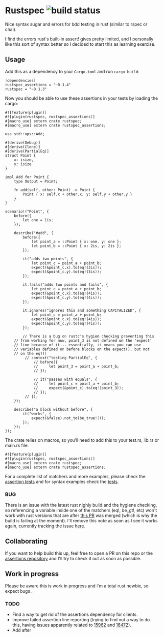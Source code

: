 # Rustspec ![build status](https://travis-ci.org/uorbe001/rustspec.svg?branch=master)

Nice syntax sugar and errors for bdd testing in rust (similar to rspec or chai).

I find the errors rust's built-in assert! gives pretty limited, and I personally like this sort of syntax better so I decided to start this as learning exercise.

## Usage

Add this as a dependency to your `Cargo.toml` and run `cargo build`:

```
[dependencies]
rustspec_assertions = "~0.1.4"
rustspec = "~0.1.3"
```

Now you should be able to use these assertions in your tests by loading the cargo:

```
#![feature(plugin)]
#![plugin(rustspec, rustspec_assertions)]
#[macro_use] extern crate rustspec;
#[macro_use] extern crate rustspec_assertions;

use std::ops::Add;

#[derive(Debug)]
#[derive(Clone)]
#[derive(PartialEq)]
struct Point {
    x: isize,
    y: isize
}

impl Add for Point {
    type Output = Point;

    fn add(self, other: Point) -> Point {
        Point { x: self.x + other.x, y: self.y + other.y }
    }
}

scenario!("Point", {
    before({
        let one = 1is;
    });

    describe("#add", {
        before({
            let point_a = ::Point { x: one, y: one };
            let point_b = ::Point { x: 2is, y: 2is };
        });

        it("adds two points", {
            let point_c = point_a + point_b;
            expect(&point_c.x).to(eq!(3is));
            expect(&point_c.y).to(eq!(3is));
        });

        it.fails("adds two points and fails", {
            let point_c = point_a + point_b;
            expect(&point_c.x).to(eq!(4is));
            expect(&point_c.y).to(eq!(4is));
        });

        it.ignores("ignores this and something CAPITALIZED", {
            let point_c = point_a + point_b;
            expect(&point_c.x).to(eq!(4is));
            expect(&point_c.y).to(eq!(4is));
        });

        // There is a bug on rustc's hygien checking preventing this
	// from working for now, point_3 is not defined on the 'expect'
	// line because of it... essentially, it means you can use
	// variables defined on before blocks on the expect(), but not
	// on the eq!()
         // context("testing PartialEq", {
             // before({
             //     let point_3 = point_a + point_b;
             // });

             // it("passes with equals", {
             //     let point_c = point_a + point_b;
             //     expect(&point_c).to(eq!(point_3));
             // });
         // });
    });

    describe("a block without before", {
        it("works", {
            expect(&false).not_to(be_true!());
        });
    });
});
```

The crate relies on macros, so you'll need to add this to your test.rs, lib.rs or main.rs file:

```
#![feature(plugin)]
#![plugin(rustspec, rustspec_assertions)]
#[macro_use] extern crate rustspec;
#[macro_use] extern crate rustspec_assertions;
```

For a complete list of matchers and more examples, please check the [assertion tests](https://github.com/uorbe001/rustspec-assertions/tree/master/tests) and for syntax examples check the [tests](tests/).

### BUG

There is an issue with the latest rust nighly build and the hygiene checking, so referencing a variable inside one of the matchers (eq!, be_gt!, etc) won't work with rust versions that are after [this PR](https://github.com/rust-lang/rust/pull/16477) was merged (which is why the build is failing at the moment). I'll remove this note as soon as I see it works again, currently tracking the issue [here](https://github.com/rust-lang/rust/issues/8063).

## Collaborating

If you want to help build this up, feel free to open a PR on this repo or the [assertions repository](https://github.com/uorbe001/rustspec-assertions) and I'll try to check it out as soon as possible.

## Work in progress

Please be aware this is work in progress and I'm a total rust newbie, so expect bugs .

### TODO

* Find a way to get rid of the assertions dependency for clients.
* Improve failed assertion line reporting (trying to find out a way to do this, having issues apparently related to [15962](https://github.com/rust-lang/rust/issues/15962) and [16472](https://github.com/rust-lang/rust/issues/16472)).
* Add after

